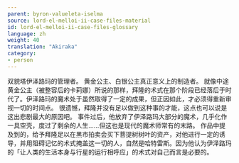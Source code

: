 ```yaml
---
parent: byron-valueleta-iselma
source: lord-el-melloi-ii-case-files-material
id: lord-el-melloi-ii-case-files-glossary
language: zh
weight: 40
translation: "Akiraka"
category:
- person
---
```


双貌塔伊泽路玛的管理者。
黄金公主、白银公主真正意义上的制造者。
就像中途黄金公主（被整容后的卡莉娜）所说的那样，拜隆的术式在那个阶段已经落后于时代了。伊泽路玛的魔术处于虽然取得了一定的成果，但正因如此，才必须得重新审视一切的时间点。
很遗憾，拜隆并没有足以做到这种事的才能，这点也可以说是这出悲剧最大的原因吧。
事件过后，他放弃了伊泽路玛大部分的魔术，几乎化作一具空壳，度过了剩余的人生……但这也是现代的魔术师常有的末路。
作品中提及到的，给予拜隆足以在黑市拍卖会买下菩提树树叶的资产，对他进行一定的诱导，并用阻碍记忆的术式掩盖这一切的人，自然是哈特雷斯。因为他认为伊泽路玛的「让人类的生活本身与行星的运行相呼应」的术式对自己而言是必要的。

